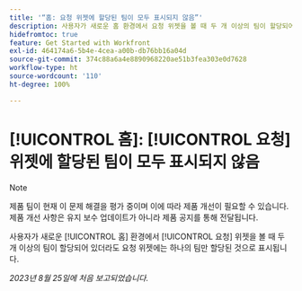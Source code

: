 ```yaml
---
title: '“홈: 요청 위젯에 할당된 팀이 모두 표시되지 않음”'
description: 사용자가 새로운 홈 환경에서 요청 위젯을 볼 때 두 개 이상의 팀이 할당되어 있더라도 요청 위젯에는 하나의 팀만 할당된 것으로 표시됩니다.
hidefromtoc: true
feature: Get Started with Workfront
exl-id: 464174a6-5b4e-4cea-a00b-db76bb16a04d
source-git-commit: 374c88a6a4e8890968220ae51b3fea303e0d7628
workflow-type: ht
source-wordcount: '110'
ht-degree: 100%

---
```


# [!UICONTROL 홈]: [!UICONTROL 요청] 위젯에 할당된 팀이 모두 표시되지 않음

>[!NOTE]
>
>제품 팀이 현재 이 문제 해결을 평가 중이며 이에 따라 제품 개선이 필요할 수 있습니다. 제품 개선 사항은 유지 보수 업데이트가 아니라 제품 공지를 통해 전달됩니다.

사용자가 새로운 [!UICONTROL 홈] 환경에서 [!UICONTROL 요청] 위젯을 볼 때 두 개 이상의 팀이 할당되어 있더라도 요청 위젯에는 하나의 팀만 할당된 것으로 표시됩니다.

_2023년 8월 25일에 처음 보고되었습니다._
